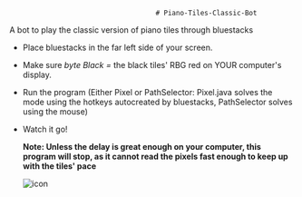                                         # Piano-Tiles-Classic-Bot
A bot to play the classic version of piano tiles through bluestacks

- Place bluestacks in the far left side of your screen. <p>
- Make sure <i>byte Black =</i> the black tiles' RBG red on YOUR computer's display. <p>
- Run the program (Either Pixel or PathSelector: Pixel.java solves the mode using the hotkeys autocreated by bluestacks, PathSelector solves using the mouse) <p>
- Watch it go! <p>
<b> Note: Unless the delay is great enough on your computer, this program will stop, as it cannot read the pixels fast enough to keep up with the tiles' pace</b> <p>
![icon](https://user-images.githubusercontent.com/33200183/34471524-f5780d06-ef19-11e7-9bb3-576cedc9ca7b.jpg)

